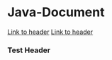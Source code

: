 # Java-Document
<a href="#testheader">Link to header</a>
<a href="?testheader">Link to header</a>















































<h3 id="testhead">Test Header</h3>
